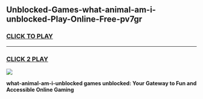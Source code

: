 
## Unblocked-Games-what-animal-am-i-unblocked-Play-Online-Free-pv7gr
<h3>
<a href="https://premium76.site?title=what-animal-am-i-unblocked&ref=26A">CLICK TO PLAY</a></h3>
<hr>

<h3>
<a href="https://premium76.site?title=what-animal-am-i-unblocked&ref=26A">CLICK 2 PLAY</a>
  
</h3>

<a href="https://premium76.site?title=what-animal-am-i-unblocked&ref=26A"><img src="https://clearcache.store/games.png"></a>


**what-animal-am-i-unblocked games unblocked: Your Gateway to Fun and Accessible Online Gaming**
